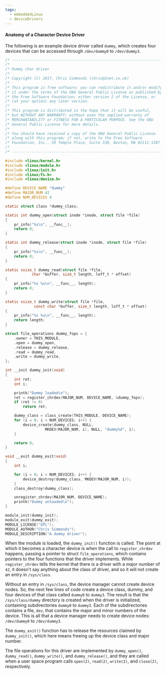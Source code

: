 ```yaml
---
tags:
  - embeddedLinux
  - deviceDrivers
---
```

#### Anatomy of a Character Device Driver
The following is an example device driver called `dummy`, which creates four devices that can be accessed through `/dev/dummy0` to `/dev/dummy3`.
```c
/* ------------------------------------------------------------------------- */
/*                                                                           */
/* Dummy char driver                                                         */
/*                                                                           */
/* Copyright (C) 2017, Chris Simmonds (chris@2net.co.uk)                     */
/*                                                                           */
/* This program is free software; you can redistribute it and/or modify      */
/* it under the terms of the GNU General Public License as published by      */
/* the Free Software Foundation; either version 2 of the License, or         */
/* (at your option) any later version.                                       */
/*                                                                           */
/* This program is distributed in the hope that it will be useful,           */
/* but WITHOUT ANY WARRANTY; without even the implied warranty of            */
/* MERCHANTABILITY or FITNESS FOR A PARTICULAR PURPOSE. See the GNU          */
/* General Public License for more details.                                  */
/*                                                                           */
/* You should have received a copy of the GNU General Public License         */
/* along with this program; if not, write to the Free Software               */
/* Foundation, Inc., 59 Temple Place, Suite 330, Boston, MA 02111-1307 USA   */
/*                                                                           */
/* ------------------------------------------------------------------------- */

#include <linux/kernel.h>
#include <linux/module.h>
#include <linux/init.h>
#include <linux/fs.h>
#include <linux/device.h>

#define DEVICE_NAME "dummy"
#define MAJOR_NUM 42
#define NUM_DEVICES 4

static struct class *dummy_class;

static int dummy_open(struct inode *inode, struct file *file)
{
	pr_info("%s\n", __func__);
	return 0;
}

static int dummy_release(struct inode *inode, struct file *file)
{
	pr_info("%s\n", __func__);
	return 0;
}

static ssize_t dummy_read(struct file *file,
			char *buffer, size_t length, loff_t * offset)
{
	pr_info("%s %u\n", __func__, length);
	return 0;
}

static ssize_t dummy_write(struct file *file,
			 const char *buffer, size_t length, loff_t * offset)
{
	pr_info("%s %u\n", __func__, length);
	return length;
}

struct file_operations dummy_fops = {
	.owner = THIS_MODULE,
	.open = dummy_open,
	.release = dummy_release,
	.read = dummy_read,
	.write = dummy_write,
};

int __init dummy_init(void)
{
	int ret;
	int i;

	printk("Dummy loaded\n");
	ret = register_chrdev(MAJOR_NUM, DEVICE_NAME, &dummy_fops);
	if (ret != 0)
		return ret;

	dummy_class = class_create(THIS_MODULE, DEVICE_NAME);
	for (i = 0; i < NUM_DEVICES; i++) {
		device_create(dummy_class, NULL,
			      MKDEV(MAJOR_NUM, i), NULL, "dummy%d", i);
	}

	return 0;
}

void __exit dummy_exit(void)
{
	int i;

	for (i = 0; i < NUM_DEVICES; i++) {
		device_destroy(dummy_class, MKDEV(MAJOR_NUM, i));
	}
	class_destroy(dummy_class);

	unregister_chrdev(MAJOR_NUM, DEVICE_NAME);
	printk("Dummy unloaded\n");
}

module_init(dummy_init);
module_exit(dummy_exit);
MODULE_LICENSE("GPL");
MODULE_AUTHOR("Chris Simmonds");
MODULE_DESCRIPTION("A dummy driver");
```

When the module is loaded, the `dummy_init()` function is called. The point at which it becomes a character device is when the call to `register_chrdev` happens, passing a pointer to struct `file_operations`, which contains pointers to the four functions that the driver implements. While `register_chrdev` tells the kernel that there is a driver with a major number of `42`, it doesn't say anything about the class of driver, and so it will not create an entry in `/sys/class`.

Without an entry in `/sys/class`, the device manager cannot create device nodes. So, the next few lines of code create a device class, dummy, and four devices of that class called `dummy0` to `dummy3`. The result is that the `/sys/class/dummy` directory is created when the driver is initialized, containing subdirectories `dummy0` to `dummy3`. Each of the subdirectories contains a file, `dev`, that contains the major and minor numbers of the device. This is all that a device manager needs to create device nodes: `/dev/dummy0` to `/dev/dummy3`. 

The `dummy_exit()` function has to release the resources claimed by `dummy_init()`, which here means freeing up the device class and major number. 

The file operations for this driver are implemented by `dummy_open()`, `dummy_read()`, `dummy_write()`, and `dummy_release()`, and they are called when a user space program calls `open(2)`, `read(2)`, `write(2)`, and `close(2)`, respectively.